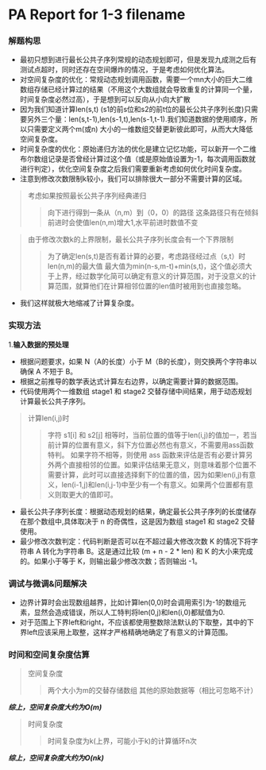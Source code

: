 # PA Report for 1-3 filename

### 解题构思

- 最初只想到进行最长公共子序列常规的动态规划即可，但是发现九成测之后有测试点超时，同时还存在空间爆炸的情况，于是考虑如何优化算法。
- 对空间复杂度的优化：常规动态规划调用函数，需要一个mn大小的巨大二维数组存储已经计算过的结果（不用这个大数组就会导致重复的计算同一个量，时间复杂度必然过高），于是想到可以反向从小向大扩散
- 因为我们知道计算len(s,t) (s1的前s位和s2的前t位的最长公共子序列长度)只需要另外三个量：len(s,t-1),len(s-1,t),len(s-1,t-1).我们知道数据的使用顺序，所以只需要定义两个m(或n) 大小的一维数组交替更新彼此即可，从而大大降低空间复杂度。
- 时间复杂度的优化：原始递归方法的优化是建立记忆功能，可以新开一个二维布尔数组记录是否曾经计算过这个值（或是原始值设置为-1，每次调用函数就进行判定），优化空间复杂度之后我们需要重新考虑如何优化时间复杂度。
- 注意到修改次数限制k较小，我们可以排除很大一部分不需要计算的区域。

>考虑如果按照最长公共子序列经典递归
>>向下进行得到一条从（n,m）到（0，0）的路径
>>这条路径只有在倾斜前进时会使值len(n,m)增大1,水平前进时数值不变

>由于修改次数k的上界限制，最长公共子序列长度会有一个下界限制
>>为了确定len(s,t)是否有着计算的必要，考虑路径经过点（s,t）时len(n,m)的最大值
>>最大值为min(n-s,m-t)+min(s,t)，这个值必须大于上界，经过数学化简可以确定有意义的计算范围，对于没意义的计算范围，就算他们在计算相邻位置的len值时被用到也直接忽略。

- 我们这样就极大地缩减了计算复杂度。

### 实现方法

1.**输入数据的预处理**

- 根据问题要求，如果 N（A的长度）小于 M（B的长度），则交换两个字符串以确保 A 不短于 B。
- 根据之前推导的数学表达式计算左右边界，以确定需要计算的数据范围。
- 代码使用两个一维数组 stage1 和 stage2 交替存储中间结果，用于动态规划计算最长公共子序列。

>计算len(i,j)时
>>字符 s1[i] 和 s2[j] 相等时，当前位置的值等于len(i,j)的值加一，若当前计算的位置有意义，斜下方位置必然也有意义，不需要用ass函数特判。
>>如果字符不相等，则使用 ass 函数来评估是否有必要计算另外两个直接相邻的位置。如果评估结果无意义，则意味着那个位置不需要计算，此时可以直接选择剩下的位置的值，因为如果len(i,j)有意义，len(i-1,j)和len(i,j-1)中至少有一个有意义。如果两个位置都有意义则取更大的值即可。

- 最长公共子序列长度：根据动态规划的结果，确定最长公共子序列的长度储存在那个数组中,具体取决于 n 的奇偶性，这是因为数组 stage1 和 stage2 交替使用。
- 最少修改次数判定：代码判断是否可以在不超过最大修改次数 K 的情况下将字符串 A 转化为字符串 B。这是通过比较 (m + n - 2 * len) 和 K 的大小来完成的。如果小于等于 K，则输出最少修改次数；否则输出 -1。


### 调试与微调&问题解决

- 边界计算时会出现数组越界，比如计算len(0,0)时会调用索引为-1的数组元素，显然会造成错误，所以人工特判将len(0,j)和len(i,0)都赋值为0.
- 对于范围上下界left和right，不应该都使用整数除法默认的下取整，其中的下界left应该采用上取整，这样才严格精确地确定了有意义的计算范围。

### 时间和空间复杂度估算

>空间复杂度
>>两个大小为m的交替存储数组
>>其他的原始数据等（相比可忽略不计）

***综上，空间复杂度大约为O(m)***

>时间复杂度
>>时间复杂度为k(上界，可能小于k)的计算循环n次

***综上，空间复杂度大约为O(nk)***
